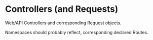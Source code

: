 # Controllers (and Requests)

Web/API Controllers and corresponding Request objects.

Namespaces should probably reflect, corresponding declared Routes.
